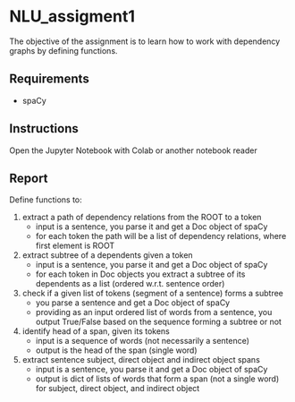 # NLU_assigment1
The objective of the assignment is to learn how to work with dependency graphs by defining functions.

## Requirements
- spaCy
## Instructions
Open the Jupyter Notebook with Colab or another notebook reader


## Report
Define functions to:
1. extract a path of dependency relations from the ROOT to a token
    * input is a sentence, you parse it and get a Doc object of spaCy
    * for each token the path will be a list of dependency relations, where first element is ROOT
2. extract subtree of a dependents given a token
    * input is a sentence, you parse it and get a Doc object of spaCy
    * for each token in Doc objects you extract a subtree of its dependents as a list (ordered w.r.t. sentence order)
3. check if a given list of tokens (segment of a sentence) forms a subtree
    * you parse a sentence and get a Doc object of spaCy
    * providing as an input ordered list of words from a sentence, you output True/False based on the sequence forming a subtree or not
4. identify head of a span, given its tokens
    * input is a sequence of words (not necessarily a sentence)
    * output is the head of the span (single word)
5. extract sentence subject, direct object and indirect object spans
    * input is a sentence, you parse it and get a Doc object of spaCy
    * output is dict of lists of words that form a span (not a single word) for subject, direct object, and indirect object
